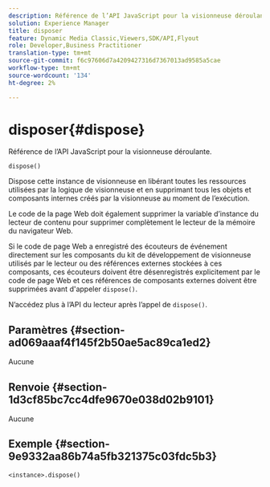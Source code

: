 ```yaml
---
description: Référence de l’API JavaScript pour la visionneuse déroulante.
solution: Experience Manager
title: disposer
feature: Dynamic Media Classic,Viewers,SDK/API,Flyout
role: Developer,Business Practitioner
translation-type: tm+mt
source-git-commit: f6c97606d7a4209427316d7367013ad9585a5cae
workflow-type: tm+mt
source-wordcount: '134'
ht-degree: 2%

---
```



# disposer{#dispose}

Référence de l’API JavaScript pour la visionneuse déroulante.

`dispose()`

Dispose cette instance de visionneuse en libérant toutes les ressources utilisées par la logique de visionneuse et en supprimant tous les objets et composants internes créés par la visionneuse au moment de l’exécution.

Le code de la page Web doit également supprimer la variable d’instance du lecteur de contenu pour supprimer complètement le lecteur de la mémoire du navigateur Web.

Si le code de page Web a enregistré des écouteurs de événement directement sur les composants du kit de développement de visionneuse utilisés par le lecteur ou des références externes stockées à ces composants, ces écouteurs doivent être désenregistrés explicitement par le code de page Web et ces références de composants externes doivent être supprimées avant d&#39;appeler `dispose()`.

N’accédez plus à l’API du lecteur après l’appel de `dispose()`.

## Paramètres {#section-ad069aaaf4f145f2b50ae5ac89ca1ed2}

Aucune

## Renvoie {#section-1d3cf85bc7cc4dfe9670e038d02b9101}

Aucune

## Exemple {#section-9e9332aa86b74a5fb321375c03fdc5b3}

```
<instance>.dispose()
```

